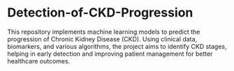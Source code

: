 # Detection-of-CKD-Progression
This repository implements machine learning models to predict the progression of Chronic Kidney Disease (CKD). Using clinical data, biomarkers, and various algorithms, the project aims to identify CKD stages, helping in early detection and improving patient management for better healthcare outcomes.
